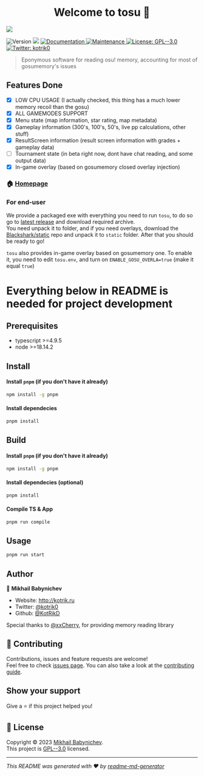 <h1 align="center">Welcome to tosu 👋</h1>
<img src=".github/logo.png" />
<p>
  <img alt="Version" src="https://img.shields.io/badge/version-1.0.0-blue.svg?cacheSeconds=2592000" />
  <img src="https://img.shields.io/badge/node-%3E%3D18.14.2-blue.svg" />
  <a href="https://github.com/KotRikD/tosu#readme" target="_blank">
    <img alt="Documentation" src="https://img.shields.io/badge/documentation-yes-brightgreen.svg" />
  </a>
  <a href="https://github.com/KotRikD/tosu/graphs/commit-activity" target="_blank">
    <img alt="Maintenance" src="https://img.shields.io/badge/Maintained%3F-yes-green.svg" />
  </a>
  <a href="https://github.com/KotRikD/tosu/blob/master/LICENSE" target="_blank">
    <img alt="License: GPL--3.0" src="https://img.shields.io/github/license/KotRikD/tosu" />
  </a>
  <a href="https://twitter.com/kotrik0" target="_blank">
    <img alt="Twitter: kotrik0" src="https://img.shields.io/twitter/follow/kotrik0.svg?style=social" />
  </a>
</p>

> Eponymous software for reading osu! memory, accounting for most of gosumemory's issues

Features Done
---
- [X] LOW CPU USAGE (I actually checked, this thing has a much lower memory recoil than the gosu)
- [X] ALL GAMEMODES SUPPORT
- [X] Menu state (map information, star rating, map metadata)
- [X] Gameplay information (300's, 100's, 50's, live pp calculations, other stuff)
- [X] ResultScreen information (result screen information with grades + gameplay data)
- [ ] Tournament state (in beta right now, dont have chat reading, and some output data)
- [x] In-game overlay (based on gosumemory closed overlay injection)

### 🏠 [Homepage](https://github.com/KotRikD/tosu#readme)

### For end-user
We provide a packaged exe with everything you need to run `tosu`, to do so go to [latest release](https://github.com/KotRikD/tosu/releases/latest) and download required archive.\
You need unpack it to folder, and if you need overlays, download the [Blackshark/static](https://github.com/l3lackShark/static) repo and unpack it to `static` folder. After that you should be ready to go!

`tosu` also provides in-game overlay based on gosumemory one. To enable it, you need to edit `tosu.env`, and turn on `ENABLE_GOSU_OVERLA=true` (make it equal `true`)

# Everything below in README is needed for project development

## Prerequisites

- typescript >=4.9.5
- node >=18.14.2

## Install

#### Install `pnpm` (if you don't have it already)

```sh
npm install -g pnpm
```

#### Install dependecies
```sh
pnpm install
```

## Build

#### Install `pnpm` (if you don't have it already)

```sh
npm install -g pnpm
```

#### Install dependecies (optional)

```sh
pnpm install
```

#### Compile TS & App

```sh
pnpm run compile
```

## Usage

```sh
pnpm run start
```

## Author

👤 **Mikhail Babynichev**

* Website: http://kotrik.ru
* Twitter: [@kotrik0](https://twitter.com/kotrik0)
* Github: [@KotRikD](https://github.com/KotRikD)

Special thanks to [@xxCherry](https://github.com/xxCherry), for providing memory reading library

## 🤝 Contributing

Contributions, issues and feature requests are welcome!<br />Feel free to check [issues page](https://github.com/KotRikD/tosu/issues). You can also take a look at the [contributing guide](https://github.com/KotRikD/tosu/blob/master/CONTRIBUTING.md).

## Show your support

Give a ⭐️ if this project helped you!

## 📝 License

Copyright © 2023 [Mikhail Babynichev](https://github.com/KotRikD).<br />
This project is [GPL--3.0](https://github.com/KotRikD/tosu/blob/master/LICENSE) licensed.

***
_This README was generated with ❤️ by [readme-md-generator](https://github.com/kefranabg/readme-md-generator)_
